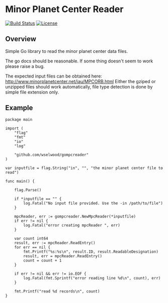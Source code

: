 # Minor Planet Center Reader #

[![Build Status](https://travis-ci.org/wselwood/gompcreader.svg?branch=master)](https://travis-ci.org/wselwood/gompcreader)
[![License](https://img.shields.io/badge/license-MIT-blue.svg)](https://github.com/wselwood/gompcreader/blob/master/LICENSE.md)

## Overview ##

Simple Go library to read the minor planet center data files.

The go docs should be reasonable. If some thing doesn't seem to work please raise a bug.

The expected input files can be obtained here: http://www.minorplanetcenter.net/iau/MPCORB.html Either the gziped or unzipped files should work automatically, file type detection is done by simple file extension only.

## Example ##

```
package main

import (
	"flag"
	"fmt"
	"io"
	"log"

	"github.com/wselwood/gompcreader"
)

var inputfile = flag.String("in", "", "the minor planet center file to read")

func main() {

	flag.Parse()

	if *inputfile == "" {
		log.Fatal("No input file provided. Use the -in /path/to/file")
	}

	mpcReader, err := gompcreader.NewMpcReader(*inputfile)
	if err != nil {
		log.Fatal("error creating mpcReader ", err)
	}

	var count int64
	result, err := mpcReader.ReadEntry()
	for err == nil {
		fmt.Printf("%s:%s\n", result.ID, result.ReadableDesignation)
		result, err = mpcReader.ReadEntry()
		count = count + 1
	}

	if err != nil && err != io.EOF {
		log.Fatal(fmt.Sprintf("error reading line %d\n", count), err)
	}

	fmt.Printf("read %d records\n", count)
}

```
